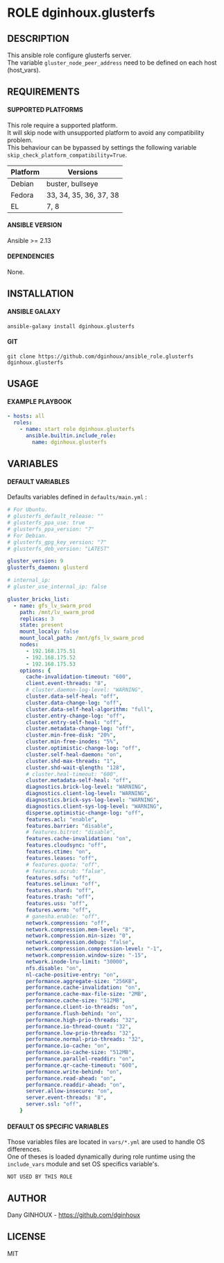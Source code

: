 # ROLE dginhoux.glusterfs



## DESCRIPTION

This ansible role configure glusterfs server.<br />
The variable `gluster_node_peer_address` need to be defined on each host (host_vars).



## REQUIREMENTS

#### SUPPORTED PLATFORMS

This role require a supported platform.<br />
It will skip node with unsupported platform to avoid any compatibility problem.<br />
This behaviour can be bypassed by settings the following variable `skip_check_platform_compatibility=True`.

| Platform | Versions |
|----------|----------|
| Debian | buster, bullseye |
| Fedora | 33, 34, 35, 36, 37, 38 |
| EL | 7, 8 |

#### ANSIBLE VERSION

Ansible >= 2.13

#### DEPENDENCIES

None.



## INSTALLATION

#### ANSIBLE GALAXY

```shell
ansible-galaxy install dginhoux.glusterfs
```
#### GIT

```shell
git clone https://github.com/dginhoux/ansible_role.glusterfs dginhoux.glusterfs
```


## USAGE

#### EXAMPLE PLAYBOOK

```yaml
- hosts: all
  roles:
    - name: start role dginhoux.glusterfs
      ansible.builtin.include_role:
        name: dginhoux.glusterfs
```


## VARIABLES

#### DEFAULT VARIABLES

Defaults variables defined in `defaults/main.yml` : 

```yaml
# For Ubuntu.
# glusterfs_default_release: ""
# glusterfs_ppa_use: true
# glusterfs_ppa_version: "7"
# For Debian.
# glusterfs_gpg_key_version: "7"
# glusterfs_deb_version: "LATEST"

gluster_version: 9
glusterfs_daemon: glusterd

# internal_ip:
# gluster_use_internal_ip: false

gluster_bricks_list:
  - name: gfs_lv_swarm_prod
    path: /mnt/lv_swarm_prod
    replicas: 3
    state: present
    mount_localy: false
    mount_local_path: /mnt/gfs_lv_swarm_prod
    nodes:
      - 192.168.175.51
      - 192.168.175.52
      - 192.168.175.53
    options: {
      cache-invalidation-timeout: "600",
      client.event-threads: "8",
      # cluster.daemon-log-level: "WARNING",
      cluster.data-self-heal: "off",
      cluster.data-change-log: "off",
      cluster.data-self-heal-algorithm: "full",
      cluster.entry-change-log: "off",
      cluster.entry-self-heal: "off",
      cluster.metadata-change-log: "off",
      cluster.min-free-disk: "20%",
      cluster.min-free-inodes: "5%",
      cluster.optimistic-change-log: "off",
      cluster.self-heal-daemon: "on",
      cluster.shd-max-threads: "1",
      cluster.shd-wait-qlength: "128",
      # cluster.heal-timeout: "600",
      cluster.metadata-self-heal: "off",
      diagnostics.brick-log-level: "WARNING",
      diagnostics.client-log-level: "WARNING",
      diagnostics.brick-sys-log-level: "WARNING",
      diagnostics.client-sys-log-level: "WARNING",
      disperse.optimistic-change-log: "off",
      features.acl: "enable",
      features.barrier: "disable",
      # features.bitrot: "disable",
      features.cache-invalidation: "on",
      features.cloudsync: "off",
      features.ctime: "on",
      features.leases: "off",
      # features.quota: "off",
      # features.scrub: "false",
      features.sdfs: "off",
      features.selinux: "off",
      features.shard: "off",
      features.trash: "off",
      features.uss: "off",
      features.worm: "off",
      # ganesha.enable: "off",
      network.compression: "off",
      network.compression.mem-level: "8",
      network.compression.min-size: "0",
      network.compression.debug: "false",
      network.compression.compression-level: "-1",
      network.compression.window-size: "-15",
      network.inode-lru-limit: "30000",
      nfs.disable: "on",
      nl-cache-positive-entry: "on",
      performance.aggregate-size: "256KB",
      performance.cache-invalidation: "on",
      performance.cache-max-file-size: "2MB",
      performance.cache-size: "512MB",
      performance.client-io-threads: "on",
      performance.flush-behind: "on",
      performance.high-prio-threads: "32",
      performance.io-thread-count: "32",
      performance.low-prio-threads: "32",
      performance.normal-prio-threads: "32",
      performance.io-cache: "on",
      performance.io-cache-size: "512MB",
      performance.parallel-readdir: "on",
      performance.qr-cache-timeout: "600",
      performance.write-behind: "on",
      performance.read-ahead: "on",
      performance.readdir-ahead: "on",
      server.allow-insecure: "on",
      server.event-threads: "8",
      server.ssl: "off",
    }
```

#### DEFAULT OS SPECIFIC VARIABLES

Those variables files are located in `vars/*.yml` are used to handle OS differences.<br />
One of theses is loaded dynamically during role runtime using the `include_vars` module and set OS specifics variable's.

`NOT USED BY THIS ROLE`


## AUTHOR

Dany GINHOUX - https://github.com/dginhoux



## LICENSE

MIT
